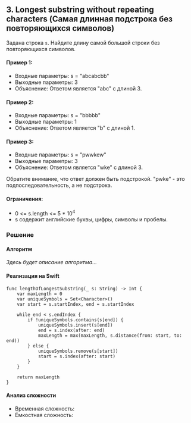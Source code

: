 ## 3. Longest substring without repeating characters (Самая длинная подстрока без повторяющихся символов)

Задана строка `s`. Найдите длину самой большой строки без повторяющихся символов.

#### Пример 1:

- Входные параметры: s = "abcabcbb"
- Выходные параметры: 3
- Объяснение: Ответом является "abc" с длиной 3.

#### Пример 2:

- Входные параметры: s = "bbbbb"
- Выходные параметры: 1
- Объяснение: Ответом является "b" с длиной 1.

#### Пример 3:

- Входные параметры: s = "pwwkew"
- Выходные параметры: 3
- Объяснение: Ответом является "wke" с длиной 3.

Обратите внимание, что ответ должен быть подстрокой. "pwke" - это подпоследовательность, а не подстрока.

#### Ограничения:

- 0 <= s.length <= 5 * 10<sup>4</sup>
- s содержит английские буквы, цифры, символы и пробелы.

### Решение

#### Алгоритм

*Здесь будет описание алгоритма...*

#### Реализация на Swift

```
func lengthOfLongestSubstring(_ s: String) -> Int {
    var maxLength = 0
    var uniqueSymbols = Set<Character>()
    var start = s.startIndex, end = s.startIndex
    
    while end < s.endIndex {
        if !uniqueSymbols.contains(s[end]) {
            uniqueSymbols.insert(s[end])
            end = s.index(after: end)
            maxLength = max(maxLength, s.distance(from: start, to: end))
        } else {
            uniqueSymbols.remove(s[start])
            start = s.index(after: start)
        }
    }
    
    return maxLength
}
```

#### Анализ сложности

- Временная сложность:
- Ëмкостная сложность: